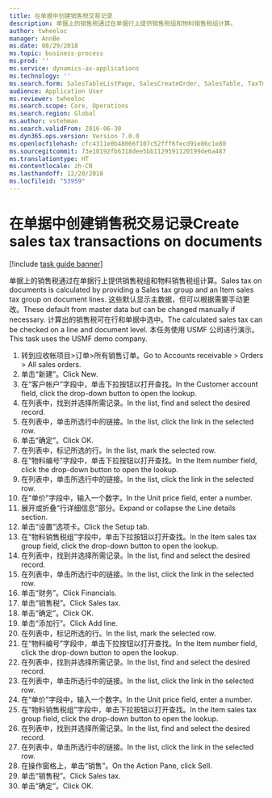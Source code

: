 ```yaml
---
title: 在单据中创建销售税交易记录
description: 单据上的销售税通过在单据行上提供销售税组和物料销售税组计算。
author: twheeloc
manager: AnnBe
ms.date: 08/29/2018
ms.topic: business-process
ms.prod: ''
ms.service: dynamics-ax-applications
ms.technology: ''
ms.search.form: SalesTableListPage, SalesCreateOrder, SalesTable, TaxTmpWorkTrans
audience: Application User
ms.reviewer: twheeloc
ms.search.scope: Core, Operations
ms.search.region: Global
ms.author: vstehman
ms.search.validFrom: 2016-06-30
ms.dyn365.ops.version: Version 7.0.0
ms.openlocfilehash: cfc4311e0b48066f107c52fff6fecd91e86c1e80
ms.sourcegitcommit: 73e10192fb6318dee5bb1129591120199de6a487
ms.translationtype: HT
ms.contentlocale: zh-CN
ms.lasthandoff: 12/20/2018
ms.locfileid: "53959"
---
```

# <a name="create-sales-tax-transactions-on-documents"></a><span data-ttu-id="a3683-103">在单据中创建销售税交易记录</span><span class="sxs-lookup"><span data-stu-id="a3683-103">Create sales tax transactions on documents</span></span>

[!include [task guide banner](../../includes/task-guide-banner.md)]

<span data-ttu-id="a3683-104">单据上的销售税通过在单据行上提供销售税组和物料销售税组计算。</span><span class="sxs-lookup"><span data-stu-id="a3683-104">Sales tax on documents is calculated by providing a Sales tax group and an Item sales tax group on document lines.</span></span> <span data-ttu-id="a3683-105">这些默认显示主数据，但可以根据需要手动更改。</span><span class="sxs-lookup"><span data-stu-id="a3683-105">These default from master data but can be changed manually if necessary.</span></span> <span data-ttu-id="a3683-106">计算出的销售税可在行和单据中选中。</span><span class="sxs-lookup"><span data-stu-id="a3683-106">The calculated sales tax can be checked on a line and document level.</span></span> <span data-ttu-id="a3683-107">本任务使用 USMF 公司进行演示。</span><span class="sxs-lookup"><span data-stu-id="a3683-107">This task uses the USMF demo company.</span></span>

1. <span data-ttu-id="a3683-108">转到应收帐项目>订单>所有销售订单。</span><span class="sxs-lookup"><span data-stu-id="a3683-108">Go to Accounts receivable > Orders > All sales orders.</span></span>
2. <span data-ttu-id="a3683-109">单击“新建”。</span><span class="sxs-lookup"><span data-stu-id="a3683-109">Click New.</span></span>
3. <span data-ttu-id="a3683-110">在“客户帐户”字段中，单击下拉按钮以打开查找。</span><span class="sxs-lookup"><span data-stu-id="a3683-110">In the Customer account field, click the drop-down button to open the lookup.</span></span>
4. <span data-ttu-id="a3683-111">在列表中，找到并选择所需记录。</span><span class="sxs-lookup"><span data-stu-id="a3683-111">In the list, find and select the desired record.</span></span>
5. <span data-ttu-id="a3683-112">在列表中，单击所选行中的链接。</span><span class="sxs-lookup"><span data-stu-id="a3683-112">In the list, click the link in the selected row.</span></span>
6. <span data-ttu-id="a3683-113">单击“确定”。</span><span class="sxs-lookup"><span data-stu-id="a3683-113">Click OK.</span></span>
7. <span data-ttu-id="a3683-114">在列表中，标记所选的行。</span><span class="sxs-lookup"><span data-stu-id="a3683-114">In the list, mark the selected row.</span></span>
8. <span data-ttu-id="a3683-115">在“物料编号”字段中，单击下拉按钮以打开查找。</span><span class="sxs-lookup"><span data-stu-id="a3683-115">In the Item number field, click the drop-down button to open the lookup.</span></span>
9. <span data-ttu-id="a3683-116">在列表中，单击所选行中的链接。</span><span class="sxs-lookup"><span data-stu-id="a3683-116">In the list, click the link in the selected row.</span></span>
10. <span data-ttu-id="a3683-117">在“单价”字段中，输入一个数字。</span><span class="sxs-lookup"><span data-stu-id="a3683-117">In the Unit price field, enter a number.</span></span>
11. <span data-ttu-id="a3683-118">展开或折叠“行详细信息”部分。</span><span class="sxs-lookup"><span data-stu-id="a3683-118">Expand or collapse the Line details section.</span></span>
12. <span data-ttu-id="a3683-119">单击“设置”选项卡。</span><span class="sxs-lookup"><span data-stu-id="a3683-119">Click the Setup tab.</span></span>
13. <span data-ttu-id="a3683-120">在“物料销售税组”字段中，单击下拉按钮以打开查找。</span><span class="sxs-lookup"><span data-stu-id="a3683-120">In the Item sales tax group field, click the drop-down button to open the lookup.</span></span>
14. <span data-ttu-id="a3683-121">在列表中，找到并选择所需记录。</span><span class="sxs-lookup"><span data-stu-id="a3683-121">In the list, find and select the desired record.</span></span>
15. <span data-ttu-id="a3683-122">在列表中，单击所选行中的链接。</span><span class="sxs-lookup"><span data-stu-id="a3683-122">In the list, click the link in the selected row.</span></span>
16. <span data-ttu-id="a3683-123">单击“财务”。</span><span class="sxs-lookup"><span data-stu-id="a3683-123">Click Financials.</span></span>
17. <span data-ttu-id="a3683-124">单击“销售税”。</span><span class="sxs-lookup"><span data-stu-id="a3683-124">Click Sales tax.</span></span>
18. <span data-ttu-id="a3683-125">单击“确定”。</span><span class="sxs-lookup"><span data-stu-id="a3683-125">Click OK.</span></span>
19. <span data-ttu-id="a3683-126">单击“添加行”。</span><span class="sxs-lookup"><span data-stu-id="a3683-126">Click Add line.</span></span>
20. <span data-ttu-id="a3683-127">在列表中，标记所选的行。</span><span class="sxs-lookup"><span data-stu-id="a3683-127">In the list, mark the selected row.</span></span>
21. <span data-ttu-id="a3683-128">在“物料编号”字段中，单击下拉按钮以打开查找。</span><span class="sxs-lookup"><span data-stu-id="a3683-128">In the Item number field, click the drop-down button to open the lookup.</span></span>
22. <span data-ttu-id="a3683-129">在列表中，找到并选择所需记录。</span><span class="sxs-lookup"><span data-stu-id="a3683-129">In the list, find and select the desired record.</span></span>
23. <span data-ttu-id="a3683-130">在列表中，单击所选行中的链接。</span><span class="sxs-lookup"><span data-stu-id="a3683-130">In the list, click the link in the selected row.</span></span>
24. <span data-ttu-id="a3683-131">在“单价”字段中，输入一个数字。</span><span class="sxs-lookup"><span data-stu-id="a3683-131">In the Unit price field, enter a number.</span></span>
25. <span data-ttu-id="a3683-132">在“物料销售税组”字段中，单击下拉按钮以打开查找。</span><span class="sxs-lookup"><span data-stu-id="a3683-132">In the Item sales tax group field, click the drop-down button to open the lookup.</span></span>
26. <span data-ttu-id="a3683-133">在列表中，找到并选择所需记录。</span><span class="sxs-lookup"><span data-stu-id="a3683-133">In the list, find and select the desired record.</span></span>
27. <span data-ttu-id="a3683-134">在列表中，单击所选行中的链接。</span><span class="sxs-lookup"><span data-stu-id="a3683-134">In the list, click the link in the selected row.</span></span>
28. <span data-ttu-id="a3683-135">在操作窗格上，单击“销售”。</span><span class="sxs-lookup"><span data-stu-id="a3683-135">On the Action Pane, click Sell.</span></span>
29. <span data-ttu-id="a3683-136">单击“销售税”。</span><span class="sxs-lookup"><span data-stu-id="a3683-136">Click Sales tax.</span></span>
30. <span data-ttu-id="a3683-137">单击“确定”。</span><span class="sxs-lookup"><span data-stu-id="a3683-137">Click OK.</span></span>

